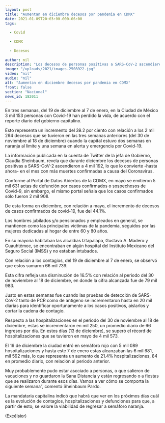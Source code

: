 ```yaml
---
layout: post
title: "Aumentan en diciembre decesos por pandemia en CDMX"
date: 2021-01-09T20:03:00.000-06:00
tags:
  
  - Covid
  
  - CDMX
  
  - Decesos
  
author: nil
description: "Los decesos de personas positivas a SARS-CoV-2 ascendieron a 4 mil 192, lo que lo convierte -hasta ahora- en el mes con más muertes confirmadas a causa del covid-19"
image: "/uploads/2021/images-2508922.jpg"
video: "nil"
audio: "nil"
alt: "Aumentan en diciembre decesos por pandemia en CDMX"
front: false
section: "Nacional"
news_id: 182011
---
```


En tres semanas, del 19 de diciembre al 7 de enero, en la Ciudad de México 3 mil 153 personas con Covid-19 han perdido la vida, de acuerdo con el reporte diario del gobierno capitalino.

Esto representa un incremento del 39.2 por ciento con relación a los 2 mil 264 decesos que se tuvieron en las tres semanas anteriores (del 30 de noviembre al 18 de diciembre) cuando la capital estuvo dos semanas en naranja al límite y una semana en alerta y emergencia por Covid-19.

La información publicada en la cuenta de Twitter de la jefa de Gobierno, Claudia Sheinbaum, revela que durante diciembre los decesos de personas positivas a SARS-CoV-2 ascendieron a 4 mil 192, lo que lo convierte -hasta ahora- en el mes con más muertes confirmadas a causa del Coronavirus.

Conforme al Portal de Datos Abiertos de la CDMX, en mayo se emitieron 5 mil 631 actas de defunción por casos confirmados o sospechosos de Covid-9, sin embargo, el mismo portal señala que los casos confirmados sólo fueron 2 mil 908.

De esta forma en diciembre, con relación a mayo, el incremento de decesos de casos confirmados de covid-19, fue del 44.1%.

Los hombres jubilados y/o pensionados y empleados en general, se mantienen como las principales víctimas de la pandemia, seguidos por las mujeres dedicadas al hogar de entre 60 y 80 años.

En su mayoría habitaban las alcaldías Iztapalapa, Gustavo A. Madero y Cuauhtémoc, se encontraban en algún hospital del Instituto Mexicano del Seguro Social (IMSS) y no estaban intubados. 

Con relación a los contagios, del 19 de diciembre al 7 de enero, se observó que estos sumaron 66 mil 739.

Esta cifra refleja una disminución de 16.5% con relación al periodo del 30 de noviembre al 18 de diciembre, en donde la cifra alcanzada fue de 79 mil 983.

Justo en estas semanas fue cuando las pruebas de detección de SARS-CoV-2 tanto de PCR como de antígeno se incrementaron hasta en 20 mil diarias para identificar oportunamente a los casos positivos, aislarlos y cortar la cadena de contagio.

Respecto a las hospitalizaciones en el periodo del 30 de noviembre al 18 de diciembre, estas se incrementaron en mil 250, un promedio diario de 66 ingresos por día. En estos días (13 de diciembre), se superó el récord de hospitalizaciones que se tuvieron en mayo de 4 mil 573.

El 19 de diciembre la ciudad entró en semáforo rojo con 5 mil 089 hospitalizaciones y hasta este 7 de enero estas alcanzaban las 6 mil 681, mil 592 más, lo que representa un aumento de 21.4% hospitalizaciones, 84 en promedio diario, con relación al periodo anterior.

Muy probablemente pudo estar asociado a personas, o que salieron de vacaciones y no guardaron la Sana Distancia y están regresando o a fiestas que se realizaron durante esos días. Vamos a ver cómo se comporta la siguiente semana”, comentó Sheinbaum Pardo.

La mandataria capitalina indicó que habrá que ver en los próximos días cuál es la evolución de contagios, hospitalizaciones y defunciones para que, a partir de esto, se valore la viabilidad de regresar a semáforo naranja.

(Excélsior)